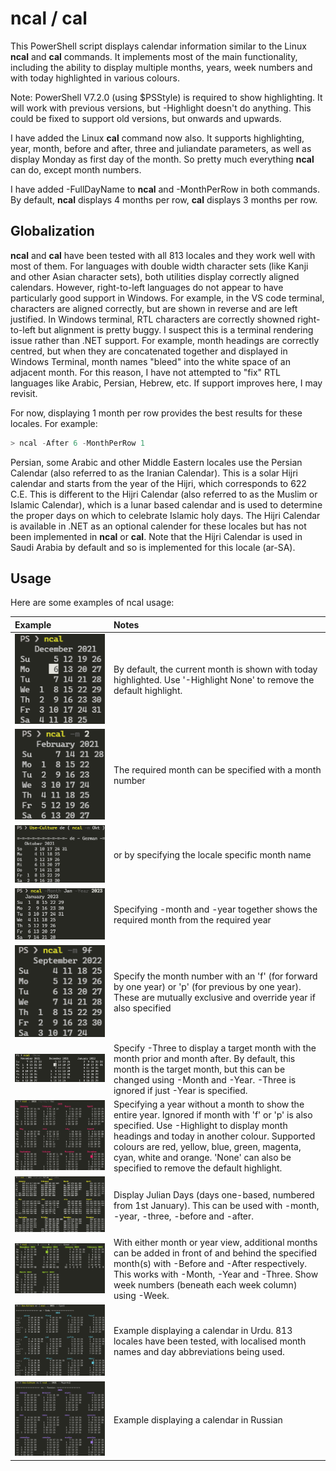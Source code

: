 # ncal / cal

This PowerShell script displays calendar information similar to the Linux **ncal** and **cal** commands. It implements most of the main functionality, including the ability to display multiple months, years, week numbers and with today highlighted in various colours.

Note: PowerShell V7.2.0 (using $PSStyle) is required to show highlighting. It will work with previous versions, but -Highlight doesn't do anything. This could be fixed to support old versions, but onwards and upwards.

I have added the Linux **cal** command now also. It supports highlighting, year, month, before and after, three and juliandate parameters, as well as display Monday as first day of the month. So pretty much everything **ncal** can do, except month numbers.

I have added -FullDayName to **ncal** and -MonthPerRow in both commands. By default, **ncal** displays 4 months per row, **cal** displays 3 months per row.

## Globalization

**ncal** and **cal** have been tested with all 813 locales and they work well with most of them. For languages with double width character sets (like Kanji and other Asian character sets), both utilities display correctly aligned calendars. However, right-to-left languages do not appear to have particularly good support in Windows. For example, in the VS code terminal, characters are aligned correctly, but are shown in reverse and are left justified. In Windows terminal, RTL characters are correctly showned right-to-left but alignment is pretty buggy. I suspect this is a terminal rendering issue rather than .NET support. For example, month headings are correctly centred, but when they are concatenated together and displayed in Windows Terminal, month names "bleed" into the white space of an adjacent month. For this reason, I have not attempted to "fix" RTL languages like Arabic, Persian, Hebrew, etc. If support improves here, I may revisit.

For now, displaying 1 month per row provides the best results for these locales. For example:

```PowerShell
> ncal -After 6 -MonthPerRow 1
```

Persian, some Arabic and other Middle Eastern locales use the Persian Calendar (also referred to as the Iranian Calendar). This is a solar Hijri calendar and starts from the year of the Hijri, which corresponds to 622 C.E. This is different to the Hijri Calendar (also referred to as the Muslim or Islamic Calendar), which is a lunar based calendar and is used to determine the proper days on which to celebrate Islamic holy days. The Hijri Calendar is available in .NET as an optional calender for these locales but has not been implemented in **ncal** or **cal**. Note that the Hijri Calendar is used in Saudi Arabia by default and so is implemented for this locale (ar-SA).

## Usage

Here are some examples of ncal usage:

Example | Notes
:--- | :---
![](/images/2021-12-06-095419.png) | By default, the current month is shown with today highlighted. Use '-Highlight None' to remove the default highlight.
![](/images/2021-12-06-095452.png) | The required month can be specified with a month number
![](/images/2021-12-06-095525.png) | or by specifying the locale specific month name
![](/images/2021-12-06-095624.png) | Specifying -month and -year together shows the required month from the required year
![](/images/2021-12-06-095829.png) | Specify the month number with an 'f' (for forward by one year) or 'p' (for previous by one year). These are mutually exclusive and override year if also specified
![](/images/2021-12-06-112934.png) | Specify -Three to display a target month with the month prior and month after. By default, this month is the target month, but this can be changed using -Month and -Year. -Three is ignored if just -Year is specified.
![](/images/2021-12-06-095702.png) | Specifying a year without a month to show the entire year. Ignored if month with 'f' or 'p' is also specified. Use -Highlight to display month headings and today in another colour. Supported colours are red, yellow, blue, green, magenta, cyan, white and orange. 'None' can also be specified to remove the default highlight.
![](/images/2021-12-06-095735.png) | Display Julian Days (days one-based, numbered from 1st January). This can be used with -month, -year, -three, -before and -after.
![](/images/2021-12-06-095927.png) | With either month or year view, additional months can be added in front of and behind the specified month(s) with -Before and -After respectively. This works with -Month, -Year and -Three. Show week numbers (beneath each week column) using -Week.
![](/images/2021-12-06-100948.png) | Example displaying a calendar in Urdu. 813 locales have been tested, with localised month names and day abbreviations being used.
![](/images/2021-12-06-101044.png) | Example displaying a calendar in Russian
